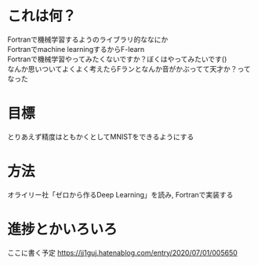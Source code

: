 # これは何？
 Fortranで機械学習するようのライブラリ的ななにか  
 Fortranでmachine learningするからF-learn  
 Fortranで機械学習やってみたくないですか？ぼくはやってみたいです()  
 なんか思いついてよくよく考えたらFランとなんか音がかぶってて天才か？ってなった

# 目標
とりあえず精度はともかくとしてMNISTをできるようにする

# 方法
オライリー社「ゼロから作るDeep Learning」を読み, Fortranで実装する

# 進捗とかいろいろ
ここに書く予定 
https://jj1guj.hatenablog.com/entry/2020/07/01/005650
